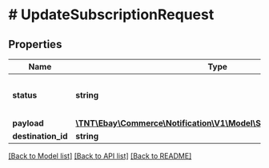 # # UpdateSubscriptionRequest

## Properties

Name | Type | Description | Notes
------------ | ------------- | ------------- | -------------
**status** | **string** | The status of this subscription. For implementation help, refer to &lt;a href&#x3D;&#39;https://developer.ebay.com/api-docs/commerce/notification/types/api:SubscriptionStatusEnum&#39;&gt;eBay API documentation&lt;/a&gt; | [optional]
**payload** | [**\TNT\Ebay\Commerce\Notification\V1\Model\SubscriptionPayloadDetail**](SubscriptionPayloadDetail.md) |  | [optional]
**destination_id** | **string** | The unique identifier for the destination associated with this subscription. | [optional]

[[Back to Model list]](../../README.md#models) [[Back to API list]](../../README.md#endpoints) [[Back to README]](../../README.md)
